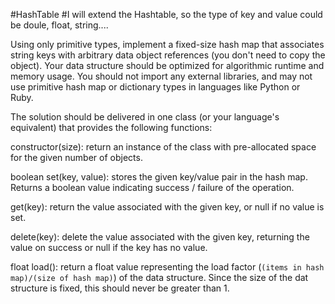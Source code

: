 #HashTable
#I will extend the Hashtable, so the type of key and value could be doule, float, string....

Using only primitive types, implement a fixed-size hash map that associates string keys with arbitrary data object references (you don't need to copy the object). Your data structure should be optimized for algorithmic runtime and memory usage. You should not import any external libraries, and may not use primitive hash map or dictionary types in languages like Python or Ruby.

The solution should be delivered in one class (or your language's equivalent) that provides the following functions:

constructor(size): return an instance of the class with pre-allocated space for the given number of objects.

boolean set(key, value): stores the given key/value pair in the hash map. Returns a boolean value indicating success / failure of the operation.

get(key): return the value associated with the given key, or null if no value is set.

delete(key): delete the value associated with the given key, returning the value on success or null if the key has no value.

float load(): return a float value representing the load factor (`(items in hash map)/(size of hash map)`) of the data structure. Since the size of the dat structure is fixed, this should never be greater than 1.
